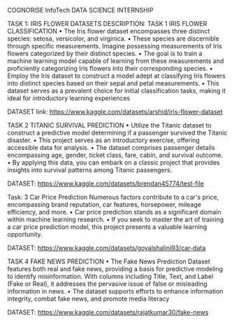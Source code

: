 COGNORISE InfoTech DATA SCIENCE INTERNSHIP

TASK 1: IRIS FLOWER DATASETS
DESCRIPTION:
TASK 1
IRIS FLOWER CLASSIFICATION
• The Iris flower dataset encompasses three distinct species: setosa, versicolor, and 
virginica. 
• These species are discernible through specific measurements. Imagine possessing 
measurements of Iris flowers categorized by their distinct species. 
• The goal is to train a machine learning model capable of learning from these 
measurements and proficiently categorizing Iris flowers into their corresponding 
species.
• Employ the Iris dataset to construct a model adept at classifying Iris flowers into 
distinct species based on their sepal and petal measurements. 
• This dataset serves as a prevalent choice for initial classification tasks, making it 
ideal for introductory learning experiences

DATASET link: https://www.kaggle.com/datasets/arshid/iris-flower-dataset

TASK 2
TITANIC SURVIVAL PREDICTION
• Utilize the Titanic dataset to construct a predictive model determining if a 
passenger survived the Titanic disaster. 
• This project serves as an introductory exercise, offering accessible data for analysis.
• The dataset comprises passenger details encompassing age, gender, ticket class, 
fare, cabin, and survival outcome.
• By applying this data, you can embark on a classic project that provides insights 
into survival patterns among Titanic passengers.

DATASET: https://www.kaggle.com/datasets/brendan45774/test-file

Task: 3
Car Price Prediction
Numerous factors contribute to a car's price, encompassing brand reputation, car 
features, horsepower, mileage efficiency, and more. 
• Car price prediction stands as a significant domain within machine learning 
research.
• If you seek to master the art of training a car price prediction model, this project 
presents a valuable learning opportunity.

DATASET: https://www.kaggle.com/datasets/goyalshalini93/car-data

TASK 4
FAKE NEWS PREDICTION
• The Fake News Prediction Dataset features both real and fake news, providing a 
basis for predictive modeling to identify misinformation. With columns including 
Title, Text, and Label (Fake or Real), it addresses the pervasive issue of false or 
misleading information in news.
• The dataset supports efforts to enhance information integrity, combat fake news, 
and promote media literacy

DATASET: https://www.kaggle.com/datasets/rajatkumar30/fake-news
